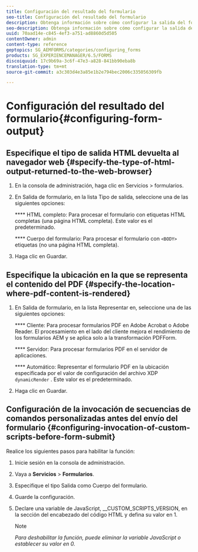 ```yaml
---
title: Configuración del resultado del formulario
seo-title: Configuración del resultado del formulario
description: Obtenga información sobre cómo configurar la salida del formulario.
seo-description: Obtenga información sobre cómo configurar la salida del formulario.
uuid: 70aad14e-c845-4ef3-a751-ad8860d5d505
contentOwner: admin
content-type: reference
geptopics: SG_AEMFORMS/categories/configuring_forms
products: SG_EXPERIENCEMANAGER/6.5/FORMS
discoiquuid: 17c9b69a-3c6f-47e3-a828-841bb90eba8b
translation-type: tm+mt
source-git-commit: a3c303d4e3a85e1b2e794bec2006c335056309fb

---
```



# Configuración del resultado del formulario{#configuring-form-output}

## Especifique el tipo de salida HTML devuelta al navegador web {#specify-the-type-of-html-output-returned-to-the-web-browser}

1. En la consola de administración, haga clic en Servicios > formularios.
1. En Salida de formulario, en la lista Tipo de salida, seleccione una de las siguientes opciones:

   **** HTML completo: Para procesar el formulario con etiquetas HTML completas (una página HTML completa). Este valor es el predeterminado.

   **** Cuerpo del formulario: Para procesar el formulario con `<BODY>` etiquetas (no una página HTML completa).

1. Haga clic en Guardar.

## Especifique la ubicación en la que se representa el contenido del PDF {#specify-the-location-where-pdf-content-is-rendered}

1. En Salida de formulario, en la lista Representar en, seleccione una de las siguientes opciones:

   **** Cliente: Para procesar formularios PDF en Adobe Acrobat o Adobe Reader. El procesamiento en el lado del cliente mejora el rendimiento de los formularios AEM y se aplica solo a la transformación PDFForm.

   **** Servidor: Para procesar formularios PDF en el servidor de aplicaciones.

   **** Automático: Representar el formulario PDF en la ubicación especificada por el valor de configuración del archivo XDP `dynamicRender` . Este valor es el predeterminado.

1. Haga clic en Guardar.

## Configuración de la invocación de secuencias de comandos personalizadas antes del envío del formulario {#configuring-invocation-of-custom-scripts-before-form-submit}

Realice los siguientes pasos para habilitar la función:

1. Inicie sesión en la consola de administración.
1. Vaya a **Servicios** > **Formularios**.
1. Especifique el tipo Salida como Cuerpo del formulario.
1. Guarde la configuración.
1. Declare una variable de JavaScript, __CUSTOM_SCRIPTS_VERSION, en la sección del encabezado del código HTML y defina su valor en 1.

   >[!NOTE]
   >
   >*Para deshabilitar la función, puede eliminar la variable JavaScript o establecer su valor en 0.*

